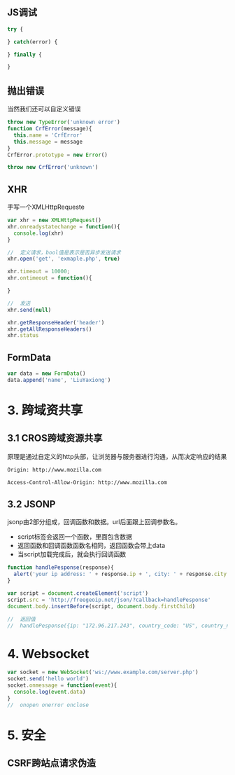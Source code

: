 ## JS调试
```js
try {

} catch(error) {

} finally {

}
```

## 抛出错误
当然我们还可以自定义错误
```js
throw new TypeError('unknown error')
function CrfError(message){
  this.name = 'CrfError'
  this.message = message
}
CrfError.prototype = new Error()

throw new CrfError('unknown')
```


## XHR
手写一个XMLHttpRequeste
```js
var xhr = new XMLHttpRequest()
xhr.onreadystatechange = function(){
  console.log(xhr)
}

//  定义请求，bool值是表示是否异步发送请求
xhr.open('get', 'exmaple.php', true)

xhr.timeout = 10000;
xhr.ontimeout = function(){

}

//  发送
xhr.send(null)

xhr.getResponseHeader('header')
xhr.getAllResponseHeaders()
xhr.status 
```



## FormData
```js
var data = new FormData()
data.append('name', 'LiuYaxiong')
```

# 3. 跨域资共享

## 3.1 CROS跨域资源共享
原理是通过自定义的http头部，让浏览器与服务器进行沟通，从而决定响应的结果
```txt
Origin: http://www.mozilla.com

Access-Control-Allow-Origin: http://www.mozilla.com
```


## 3.2 JSONP
jsonp由2部分组成，回调函数和数据。url后面跟上回调参数名。
- script标签会返回一个函数，里面包含数据
- 返回函数和回调函数函数名相同，返回函数会带上data
- 当script加载完成后，就会执行回调函数


```js
function handlePesponse(response){
  alert('your ip address: ' + response.ip + ', city: ' + response.city + ' , ' + response.region_name)
}

var script = document.createElement('script')
script.src = 'http://freegeoip.net/json/?callback=handlePesponse'
document.body.insertBefore(script, document.body.firstChild)

//  返回值
//  handlePesponse({ip: "172.96.217.243", country_code: "US", country_name: "United States", region_code: "CA",…});
```





# 4. Websocket

```js
var socket = new WebSocket('ws://www.example.com/server.php')
socket.send('hello world')
socket.onmessage = function(event){
  console.log(event.data)
}
//  onopen onerror onclose
```







# 5. 安全
## CSRF跨站点请求伪造











